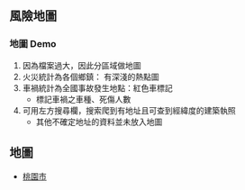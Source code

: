 ## 風險地圖

### 地圖 Demo

1. 因為檔案過大，因此分區域做地圖
2. 火災統計為各個鄉鎮： 有深淺的熱點圖
3. 車禍統計為全國事故發生地點：紅色車標記
   - 標記車禍之車種、死傷人數
4. 可用左方搜尋欄，搜索爬到有地址且可查到經緯度的建築執照
   - 其他不確定地址的資料並未放入地圖



## 地圖

- [桃園市](桃園市.html)